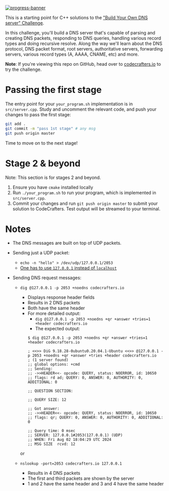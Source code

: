 [![progress-banner](https://backend.codecrafters.io/progress/dns-server/c72abb05-fd2e-4532-a03a-ac5990daf4a2)](https://app.codecrafters.io/users/codecrafters-bot?r=2qF)

This is a starting point for C++ solutions to the
["Build Your Own DNS server" Challenge](https://app.codecrafters.io/courses/dns-server/overview).

In this challenge, you'll build a DNS server that's capable of parsing and
creating DNS packets, responding to DNS queries, handling various record types
and doing recursive resolve. Along the way we'll learn about the DNS protocol,
DNS packet format, root servers, authoritative servers, forwarding servers,
various record types (A, AAAA, CNAME, etc) and more.

**Note**: If you're viewing this repo on GitHub, head over to
[codecrafters.io](https://codecrafters.io) to try the challenge.

# Passing the first stage

The entry point for your `your_program.sh` implementation is in
`src/server.cpp`. Study and uncomment the relevant code, and push your changes
to pass the first stage:

```sh
git add .
git commit -m "pass 1st stage" # any msg
git push origin master
```

Time to move on to the next stage!

# Stage 2 & beyond

Note: This section is for stages 2 and beyond.

1. Ensure you have `cmake` installed locally
1. Run `./your_program.sh` to run your program, which is implemented in
   `src/server.cpp`.
1. Commit your changes and run `git push origin master` to submit your solution
   to CodeCrafters. Test output will be streamed to your terminal.

# Notes

* The DNS messages are built on top of UDP packets.

* Sending just a UDP packet:
   * `echo -n "hello" > /dev/udp/127.0.0.1/2053`
   * [One has to use `127.0.0.1` instead of `localhost`](https://stackoverflow.com/questions/9696129/how-to-send-only-one-udp-packet-with-netcat#comment54050586_16568803)

* Sending DNS request messages:
   * `dig @127.0.0.1 -p 2053 +noedns codecrafters.io`
      * Displays response header fields
      * Results in 2 DNS packets
      * Both have the same header
      * For more detailed output:
         * `dig @127.0.0.1 -p 2053 +noedns +qr +answer +tries=1 +header codecrafters.io`
         * The expected output:
         ```
         $ dig @127.0.0.1 -p 2053 +noedns +qr +answer +tries=1 +header codecrafters.io

         ; <<>> DiG 9.18.28-0ubuntu0.20.04.1-Ubuntu <<>> @127.0.0.1 -p 2053 +noedns +qr +answer +tries +header codecrafters.io
         ; (1 server found)
         ;; global options: +cmd
         ;; Sending:
         ;; ->>HEADER<<- opcode: QUERY, status: NOERROR, id: 10650
         ;; flags: rd ad; QUERY: 0, ANSWER: 0, AUTHORITY: 0, ADDITIONAL: 0

         ;; QUESTION SECTION:

         ;; QUERY SIZE: 12

         ;; Got answer:
         ;; ->>HEADER<<- opcode: QUERY, status: NOERROR, id: 10650
         ;; flags: qr; QUERY: 0, ANSWER: 0, AUTHORITY: 0, ADDITIONAL: 0

         ;; Query time: 0 msec
         ;; SERVER: 127.0.0.1#2053(127.0.0.1) (UDP)
         ;; WHEN: Fri Aug 02 18:04:29 UTC 2024
         ;; MSG SIZE  rcvd: 12
         ```

      or
   * `nslookup -port=2053 codecrafters.io 127.0.0.1`
      * Results in 4 DNS packets
      * The first and third packets are shown by the server
      * 1 and 2 have the same header and 3 and 4 have the same header